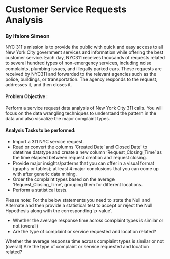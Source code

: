 #  Customer Service Requests Analysis
  ### By Ifalore Simeon


NYC 311's mission is to provide the public with quick and easy access to all New York City government services and information while offering the best customer service. Each day, NYC311 receives thousands of requests related to several hundred types of non-emergency services, including noise complaints, plumbing issues, and illegally parked cars. These requests are received by NYC311 and forwarded to the relevant agencies such as the police, buildings, or transportation. The agency responds to the request, addresses it, and then closes it.

#### Problem Objective :

Perform a service request data analysis of New York City 311 calls. You will focus on the data wrangling techniques to understand the pattern in the data and also visualize the major complaint types.



#### Analysis Tasks to be performed:

<ul>
<li>Import a 311 NYC service request.</li>
<li>Read or convert the columns ‘Created Date’ and Closed Date’ to datetime datatype and create a new column ‘Request_Closing_Time’ as the time elapsed between request creation and request closing.</li>
<li>Provide major insights/patterns that you can offer in a visual format (graphs or tables); at least 4 major conclusions that you can come up with after generic data mining.</li>
<li>Order the complaint types based on the average ‘Request_Closing_Time’, grouping them for different locations.</li>
    <li>Perform a statistical tests.</li>
</ul>

Please note: For the below statements you need to state the Null and Alternate and then provide a statistical test to accept or reject the Null Hypothesis along with the corresponding ‘p-value’.

<ul>
    <li>Whether the average response time across complaint types is similar or not (overall)</li>
<li>Are the type of complaint or service requested and location related?</li>
    </ul>

Whether the average response time across complaint types is similar or not (overall)
Are the type of complaint or service requested and location related?
